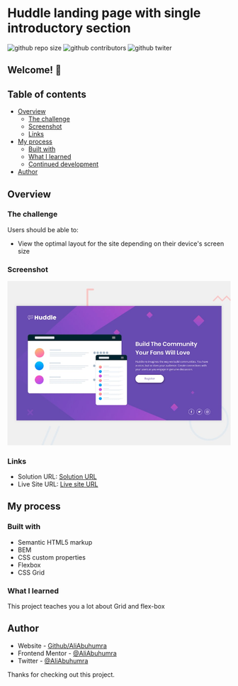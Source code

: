 # Huddle landing page with single introductory section

![github repo size](https://img.shields.io/github/repo-size/aliabuhumra/Base-Apparel-coming-soon-page)
![github contributors](https://img.shields.io/github/contributors/aliabuhumra/Base-Apparel-coming-soon-page)
![github twiter](https://img.shields.io/twitter/follow/aliabuhumra?style=social)

## Welcome! 👋

## Table of contents

- [Overview](#overview)
  - [The challenge](#the-challenge)
  - [Screenshot](#screenshot)
  - [Links](#links)
- [My process](#my-process)
  - [Built with](#built-with)
  - [What I learned](#what-i-learned)
  - [Continued development](#continued-development)
- [Author](#author)

## Overview

### The challenge

Users should be able to:

- View the optimal layout for the site depending on their device's screen size

### Screenshot

![Design preview for the Four card feature section coding challenge](./design/desktop-preview.jpg)

### Links

- Solution URL: [Solution URL](https://www.frontendmentor.io/solutions/base-apparel-coming-soon-page-KYxt5dG7m)
- Live Site URL: [Live site URL](https://aliabuhumra.github.io/Huddle-landing-Page/)

## My process

### Built with

- Semantic HTML5 markup
- BEM
- CSS custom properties
- Flexbox
- CSS Grid

### What I learned

This project teaches you a lot about Grid and flex-box

## Author

- Website - [Github/AliAbuhumra](https://github.com/aliabuhumra)
- Frontend Mentor - [@AliAbuhumra](https://www.frontendmentor.io/profile/aliabuhumra)
- Twitter - [@AliAbuhumra](https://twitter.com/aliabuhumra)

Thanks for checking out this project.
